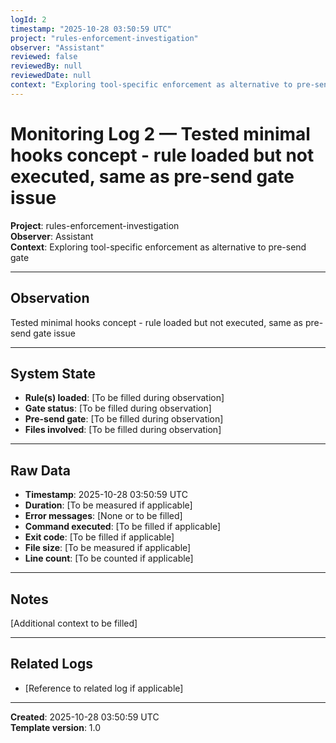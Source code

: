 ```yaml
---
logId: 2
timestamp: "2025-10-28 03:50:59 UTC"
project: "rules-enforcement-investigation"
observer: "Assistant"
reviewed: false
reviewedBy: null
reviewedDate: null
context: "Exploring tool-specific enforcement as alternative to pre-send gate"
---
```


# Monitoring Log 2 — Tested minimal hooks concept - rule loaded but not executed, same as pre-send gate issue

**Project**: rules-enforcement-investigation  
**Observer**: Assistant  
**Context**: Exploring tool-specific enforcement as alternative to pre-send gate

---

## Observation

Tested minimal hooks concept - rule loaded but not executed, same as pre-send gate issue

<!-- 
Factual description of what happened. Keep objective and minimal interpretation.
Examples:
- Created `project-archive-ready.sh` (255 lines) without test file
- User said "implement X", guidance rules attached instead of implementation rules
- Pre-send gate did not trigger despite TDD rule loaded
-->

---

## System State

- **Rule(s) loaded**: [To be filled during observation]
- **Gate status**: [To be filled during observation]
- **Pre-send gate**: [To be filled during observation]
- **Files involved**: [To be filled during observation]

<!-- 
Capture the state of the system when the observation occurred:
- Which rules were attached/loaded (from intent routing)
- Did any gates trigger? (TDD pre-edit, pre-send, etc.)
- What was the gate response? (blocked, passed, warning)
- List specific files created, edited, or involved
-->

---

## Raw Data

- **Timestamp**: 2025-10-28 03:50:59 UTC
- **Duration**: [To be measured if applicable]
- **Error messages**: [None or to be filled]
- **Command executed**: [To be filled if applicable]
- **Exit code**: [To be filled if applicable]
- **File size**: [To be measured if applicable]
- **Line count**: [To be counted if applicable]

<!-- 
Measurable data points. Include any quantifiable information:
- Exact timestamps (start/end if measurable)
- File sizes, line counts
- Commands that were run (or should have been run)
- Error messages verbatim
- Exit codes, response codes
- Time elapsed between events
-->

---

## Notes

[Additional context to be filled]

<!-- 
Additional context that helps understand the observation, but keep interpretation minimal.
This is raw data collection, not analysis.
Examples:
- "This occurred 5 minutes after TDD gate was deployed"
- "Project context was rules-enforcement-investigation (ironic)"
- "User was working on archival script functionality"
- "Similar pattern observed in log-003 and log-007"
-->

---

## Related Logs

- [Reference to related log if applicable]

<!-- 
Reference other logs that might be related to this observation.
Use log IDs (log-001, log-002, etc.) not finding IDs.
-->

---

**Created**: 2025-10-28 03:50:59 UTC  
**Template version**: 1.0
